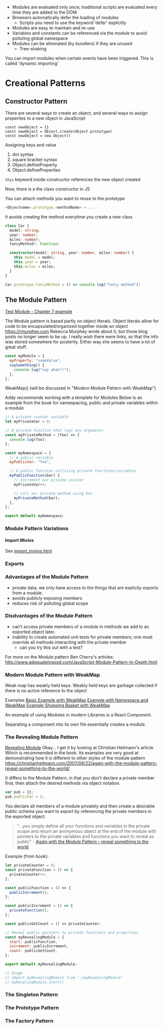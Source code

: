 - Modules are evaluated only once; traditional scripts are evaluated every time they are added to the DOM
- Browsers automatically defer the loading of modules
  - Scripts you need to use the keyword ‘defer’ explicitly
- Modules are easy to maintain and re-use
- Variables and constants can be referenced via the module to avoid polluting global namespace
- Modules can be eliminated (by bundlers) if they are unused
  - Tree-shaking

You can import modules when certain events have been triggered. This is called 'dynamic importing'

# Creational Patterns

## Constructor Pattern

There are several ways to create an object, and several ways to assign properties to a new object in JavaScript

```
const newObject = {}
const newObject = Object.create(Object.prototype)
const newObject = new Object()
```

Assigning keys and value

1. dot syntax
2. square bracket syntax
3. Object.defineProperty
4. Object.defineProperties

`this` keyword inside constructor references the new object created

Now, there is a the class constructor in JS

You can attach methods you want to reuse to the prototype

```js
<Objectname>.prototype.<methodName> = ...
```

It avoids creating the method everytime you create a new class

```ts
class Car {
  model: string;
  year: number;
  miles: number;
  fancyMethod?: Function;

  constructor(model: string, year: number, miles: number) {
    this.model = model;
    this.year = year;
    this.miles = miles;
  }
}

Car.prototype.fancyMethod = () => console.log("fancy method");
```

## The Module Pattern

[Test Module - Chapter 7 example](./chapter-7/testModule.mjs)

The Module pattern is based partly on object literals.
Object literals allow for code to be encapsulated/organized
together inside an object
https://rmurphey.com
Rebecca Murphey wrote about it, but those blog posts no longer seem to be up.
I really wish there were links, so that the info was stored somewhere for posterity.
Either way she seems to have a lot of great stuff.

```js
const myModule = {
  myProperty: "someValue",
  saySomething() {
    console.log("say what?!");
  },
};
```

WeakMap() (will be discussed in "Modern Module Pattern with WeakMap")

Addy recommends working with a template for Modules
Below is an example from the book for namespacing, public and private variables within a module

```js
// A private counter variable
let myPrivateVar = 0;

// A private function that logs any arguments
const myPrivateMethod = (foo) => {
  console.log(foo);
};

const myNamespace = {
  // A public variable
  myPublicVar: "foo",

  // A public function utilizing private functions/variables
  myPublicFunction(bar) {
    // Increment our private counter
    myPrivateVar++;

    // Call our private method using bar
    myPrivateMethod(bar);
  },
};

export default myNamespace;
```

### Module Pattern Variations

#### Import Mixins

See [import_mixins.html](./chapter-7/import_mixins.html)

### Exports

### Advantages of the Module Pattern

- private data; we only have access to the things that are explicity exports
  from a module.
- avoids publicly exposing members
- reduces risk of polluting global scope

### Disdvantages of the Module Pattern

- can't access private members of a module in methods we add to an exported object later.
- inability to create automated unit tests for private members; one must override all methods interacting with the private member
  - can you try this out with a test?

For more on the Module pattern Ben Cherry's articles: http://www.adequatelygood.com/JavaScript-Module-Pattern-In-Depth.html

### Modern Module Pattern with WeakMap

Weak map has weakly held keys. Weakly held keys are garbage collected if there is no active reference to the object

Examples
[Basic Example with WeakMap](/chapter-7/module_weakmap.html)
[Example with Namespace and WeakMap](/chapter-7/module_weakmap_namespace.html)
[Example Shopping Basket with WeakMap](/chapter-7/module_weakmap_basket.html)

An example of using Modules in modern Libraries is a React Component.

Separating a component into its own file essentially creates a module.

### The Revealing Module Pattern

[Revealing Module](./chapter-7/module_revealing.html)
Okay... I get it by looking at Christian Heilmann's article.
Which is recommended in the book. Its examples are very good
at demonstrating how it is different to other styles of the module pattern
https://christianheilmann.com/2007/08/22/again-with-the-module-pattern-reveal-something-to-the-world/

It differs to the Module Pattern, in that you don't declare
a private member first, then attach the desired methods via object notation.

```js
var pub = {};
pub.publicVar = 2;
```

You declare all members of a module privately and then create a desirable public schema you want to export by referencing the private members in the exported object.

> "...you simply define all your functions and variables in the private scope and return an anonymous object at the end of the module with pointers to the private variables and functions you want to reveal as public" - [Again with the Module Pattern – reveal something to the world](https://christianheilmann.com/2007/08/22/again-with-the-module-pattern-reveal-something-to-the-world/)

Example (from book):

```js
let privateCounter = 0;
const privateFunction = () => {
  privateCounter++;
};

const publicFunction = () => {
  publicIncrement();
};

const publicIncrement = () => {
  privateFunction();
};

const publicGetCount = () => privateCounter;

// Reveal public pointers to private functions and properties
const myRevealingModule = {
  start: publicFunction,
  increment: publicIncrement,
  count: publicGetCount,
};

export default myRevealingModule;

// Usage
// import myRevealingModule from './myRevealingModule'
// myRevalingModule.start()
```

### The Singleton Pattern

### The Prototype Pattern

### The Factory Pattern
